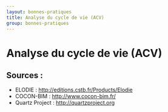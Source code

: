 ```yaml
---
layout: bonnes-pratiques
title: Analyse du cycle de vie (ACV)
group: bonnes-pratiques
---
```


# Analyse du cycle de vie (ACV)

## Sources :

* ELODIE : http://editions.cstb.fr/Products/Elodie
* COCON-BIM : http://www.cocon-bim.fr/
* Quartz Project : http://quartzproject.org
